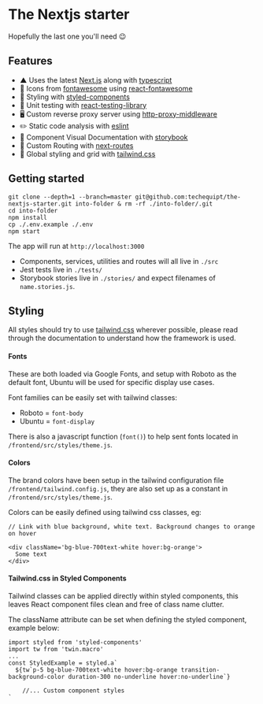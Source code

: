 # The Nextjs starter

Hopefully the last one you'll need 😉

## Features

- ▲ Uses the latest [Next.js](https://github.com/zeit/next.js) along with [typescript](https://www.typescriptlang.org/)
- 🎉 Icons from [fontawesome](https://fontawesome.com/) using [react-fontawesome](https://github.com/FortAwesome/react-fontawesome)
- 💅 Styling with [styled-components](https://github.com/styled-components/styled-components)
- 🐐 Unit testing with [react-testing-library](https://github.com/testing-library/react-testing-library)
- 🖥 Custom reverse proxy server using [http-proxy-middleware](https://github.com/chimurai/http-proxy-middleware)
- ✏️ Static code analysis with [eslint](https://eslint.org/)
- 📖 Component Visual Documentation with [storybook](https://storybook.js.org)
- 🏹 Custom Routing with [next-routes](https://github.com/fridays/next-routes)
- 💨 Global styling and grid with [tailwind.css](https://tailwindcss.com/)

## Getting started

```
git clone --depth=1 --branch=master git@github.com:techequipt/the-nextjs-starter.git into-folder & rm -rf ./into-folder/.git
cd into-folder
npm install
cp ./.env.example ./.env
npm start
```

The app will run at `http://localhost:3000`

- Components, services, utilities and routes will all live in `./src`
- Jest tests live in `./tests/`
- Storybook stories live in `./stories/` and expect filenames of `name.stories.js`.

## Styling

All styles should try to use [tailwind.css](https://tailwindcss.com/docs/) wherever possible, please read through the documentation to understand how the framework is used.

#### Fonts

These are both loaded via Google Fonts, and setup with Roboto as the default font, Ubuntu will be used for specific display use cases.

Font families can be easily set with tailwind classes:

- Roboto = `font-body`
- Ubuntu = `font-display`

There is also a javascript function (`font()`) to help sent fonts located in `/frontend/src/styles/theme.js`.

#### Colors

The brand colors have been setup in the tailwind configuration file `/frontend/tailwind.config.js`, they are also set up as a constant in `/frontend/src/styles/theme.js`.

Colors can be easily defined using tailwind css classes, eg:

```
// Link with blue background, white text. Background changes to orange on hover

<div className='bg-blue-700text-white hover:bg-orange'>
  Some text
</div>
```

#### Tailwind.css in Styled Components

Tailwind classes can be applied directly within styled components, this leaves React component files clean and free of class name clutter.

The className attribute can be set when defining the styled component, example below:

```
import styled from 'styled-components'
import tw from 'twin.macro'
...
const StyledExample = styled.a`
  ${tw`p-5 bg-blue-700text-white hover:bg-orange transition-background-color duration-300 no-underline hover:no-underline`}

    //... Custom component styles
`
```
